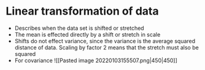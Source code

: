 # Linear transformation of data
- Describes when the data set is shifted or stretched
- The mean is effected directly by a shift or stretch in scale
- Shifts do not effect variance, since the variance is the average squared distance of data. Scaling by factor 2 means that the stretch must also be squared
- For covariance 
![[Pasted image 20220103155507.png|450|450]]